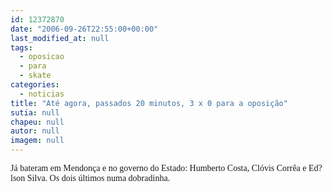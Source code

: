 ```yaml
---
id: 12372870
date: "2006-09-26T22:55:00+00:00"
last_modified_at: null
tags:
  - oposicao
  - para
  - skate
categories:
  - noticias
title: "Até agora, passados 20 minutos, 3 x 0 para a oposição"
sutia: null
chapeu: null
autor: null
imagem: null
---
```

<p><P><FONT face=Verdana>Já bateram em Mendonça e no governo do Estado: Humberto Costa, Clóvis Corrêa e Ed?lson Silva. Os dois últimos numa dobradinha.</FONT></P> </p>
